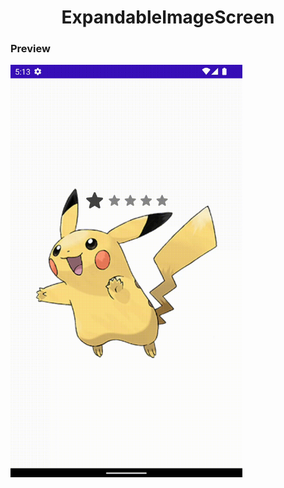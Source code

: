  <h1 align="center">ExpandableImageScreen</h1>

### Preview
<img src="/previews/auto_slider_screen.gif" align="center" height="660"/>
